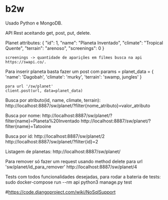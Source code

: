 # b2w

Usado Python e MongoDB.

API Rest aceitando get, post, put, delete.

Planet attributes:
    {
        "id": 1,
        "name": "Planeta Inventado",
        "climate": "Tropical Quente",
        "terrain": "arenoso",
        "screenings": 0
    }
    
    screenings -> quantidade de aparições em filmes busca na api https://swapi.co/.
  
  
Para inserir planeta basta fazer um post com params = planet_data = {
            'name': 'Dagobah',
            'climate': 'murky',
            'terrain': 'swamp, jungles'
            }
 
    para url '/sw/planet' 
    client.post(url, data=planet_data)

 
Busca por atributo(id, name, climate, terrain):
http://localhost:8887/sw/planet/?filter{nome_atributo}=valor_atributo

Busca por nome:
http://localhost:8887/sw/planet/?filter{name}=Planeta%20Inventado
http://localhost:8887/sw/planet/?filter{name}=Tatooine

Busca por id:
http://localhost:8887/sw/planet/2
http://localhost:8887/sw/planet/?filter{id}=2

Listagem de planetas:
http://localhost:8887/sw/planet/

Para remover só fazer um request usando method delete para url 'sw/planet/id_para_remover'
http://localhost:8887/sw/planet/4

Tests com todos funcionalidades desejadas, para rodar a bateria de tests:
sudo docker-compose run --rm api python3 manage.py test


#https://code.djangoproject.com/wiki/NoSqlSupport
